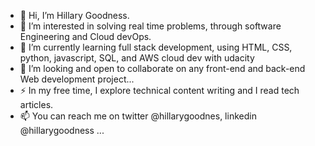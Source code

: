 - 👋 Hi, I’m Hillary Goodness.
- 👀 I’m interested in solving real time problems, through software Engineering and Cloud devOps.
- 🌱 I’m currently learning full stack development, using HTML, CSS, python, javascript, SQL, and AWS cloud dev with udacity
- 💞️ I’m looking and open to collaborate on any front-end and back-end Web development project...
- ⚡ In my free time, I explore technical content writing and I read tech articles.
- 📫 You can reach me on twitter @hillarygoodnes, linkedin @hillarygoodness ...

<!---
africreativ/africreativ is a ✨ special ✨ repository because its `README.md` (this file) appears on your GitHub profile.
You can click the Preview link to take a look at your changes.
--->
